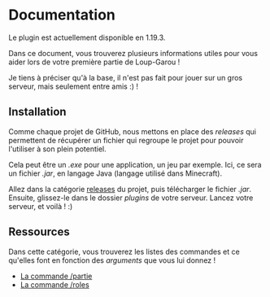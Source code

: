# Documentation

Le plugin est actuellement disponible en 1.19.3.

Dans ce document, vous trouverez plusieurs informations utiles pour vous aider lors de votre première partie de Loup-Garou !

Je tiens à préciser qu'à la base, il n'est pas fait pour jouer sur un gros serveur, mais seulement entre amis :) !

## Installation

Comme chaque projet de GitHub, nous mettons en place des *releases* qui permettent de récupérer un fichier qui regroupe le projet pour pouvoir l'utiliser à son plein potentiel.

Cela peut être un *.exe* pour une application, un jeu par exemple. Ici, ce sera un fichier *.jar*, en langage Java (langage utilisé dans Minecraft).

Allez dans la catégorie [releases](https://github.com/Pruglins/LoupGarou/releases) du projet, puis télécharger le fichier *.jar*. 
Ensuite, glissez-le dans le dossier *plugins* de votre serveur. 
Lancez votre serveur, et voilà ! :) 


## Ressources

Dans cette catégorie, vous trouverez les listes des commandes et ce qu'elles font en fonction des *arguments* que vous lui donnez !

- [La commande /partie]()
- [La commande /roles](cmd_role.md)